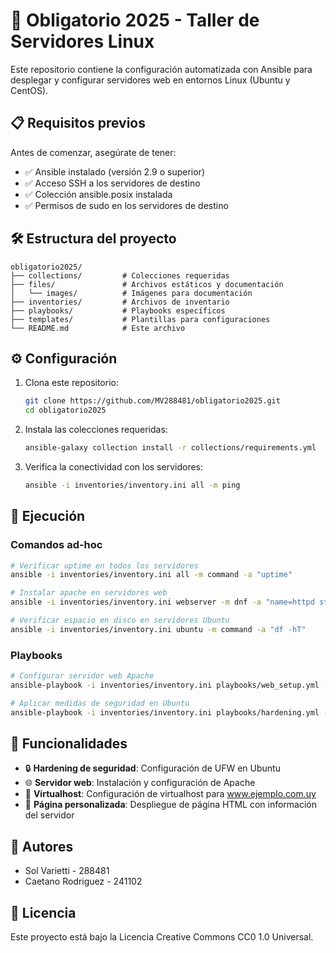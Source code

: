# 🚀 Obligatorio 2025 - Taller de Servidores Linux

Este repositorio contiene la configuración automatizada con Ansible para desplegar y configurar servidores web en entornos Linux (Ubuntu y CentOS).

## 📋 Requisitos previos

Antes de comenzar, asegúrate de tener:

- ✅ Ansible instalado (versión 2.9 o superior)
- ✅ Acceso SSH a los servidores de destino
- ✅ Colección ansible.posix instalada
- ✅ Permisos de sudo en los servidores de destino

## 🛠️ Estructura del proyecto

```
obligatorio2025/
├── collections/         # Colecciones requeridas
├── files/               # Archivos estáticos y documentación
│   └── images/          # Imágenes para documentación
├── inventories/         # Archivos de inventario
├── playbooks/           # Playbooks específicos
├── templates/           # Plantillas para configuraciones
└── README.md            # Este archivo
```

## ⚙️ Configuración

1. Clona este repositorio:
   ```bash
   git clone https://github.com/MV288481/obligatorio2025.git
   cd obligatorio2025
   ```

2. Instala las colecciones requeridas:
   ```bash
   ansible-galaxy collection install -r collections/requirements.yml
   ```

3. Verifica la conectividad con los servidores:
   ```bash
   ansible -i inventories/inventory.ini all -m ping
   ```

## 🚀 Ejecución

### Comandos ad-hoc

```bash
# Verificar uptime en todos los servidores
ansible -i inventories/inventory.ini all -m command -a "uptime"

# Instalar apache en servidores web
ansible -i inventories/inventory.ini webserver -m dnf -a "name=httpd state=present" --become --ask-become-pass

# Verificar espacio en disco en servidores Ubuntu
ansible -i inventories/inventory.ini ubuntu -m command -a "df -hT"
```

### Playbooks

```bash
# Configurar servidor web Apache
ansible-playbook -i inventories/inventory.ini playbooks/web_setup.yml --become --ask-become-pass

# Aplicar medidas de seguridad en Ubuntu
ansible-playbook -i inventories/inventory.ini playbooks/hardening.yml --become --ask-become-pass
```

## 📝 Funcionalidades

- 🔒 **Hardening de seguridad**: Configuración de UFW en Ubuntu
- 🌐 **Servidor web**: Instalación y configuración de Apache
- 🔄 **Virtualhost**: Configuración de virtualhost para www.ejemplo.com.uy
- 📄 **Página personalizada**: Despliegue de página HTML con información del servidor

## 👥 Autores

- Sol Varietti - 288481
- Caetano Rodriguez - 241102

## 📄 Licencia

Este proyecto está bajo la Licencia Creative Commons CC0 1.0 Universal.
